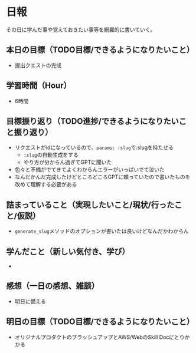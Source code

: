 # 日報
その日に学んだ事や覚えておきたい事等を網羅的に書いていく。
## 本日の目標（TODO目標/できるようになりたいこと）
- 提出クエストの完成
## 学習時間（Hour）
- 6時間
## 目標振り返り（TODO進捗/できるようになりたいこと振り返り）
- リクエストがidになっているので、`params: :slug`で:slugを持たせる
  - `:slug`の自動生成をする
  - やり方が分からん過ぎてGPTに聞いた
- 色々と不備がでてきてよくわからんエラーがいっぱいでて泣いた
- なんだかんだ完成したけどところどころGPTに頼っていたので書いたものを改めて理解する必要がある
## 詰まっていること（実現したいこと/現状/行ったこと/仮説）
- `generate_slug`メソッドのオプションが書いたは良いけどなんだかわからん
## 学んだこと（新しい気付き、学び）
- 
## 感想（一日の感想、雑談）
- 明日に備える
## 明日の目標（TODO目標/できるようになりたいこと）
- オリジナルプロダクトのブラッシュアップとAWS/WebのSkill Docにとりかかる